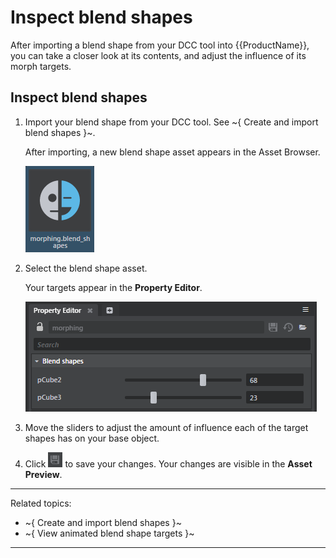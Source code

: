 # Inspect blend shapes

After importing a blend shape from your DCC tool into {{ProductName}}, you can take a closer look at its contents, and adjust the influence of its morph targets.

## Inspect blend shapes

1.	Import your blend shape from your DCC tool. See ~{ Create and import blend shapes }~.

	After importing, a new blend shape asset appears in the Asset Browser.

	![](../../images/icon_blend_shape.png)

2.	Select the blend shape asset.

	Your targets appear in the **Property Editor**.

	![](../../images/blend_shapes_property_ed.png)

3.	Move the sliders to adjust the amount of influence each of the target shapes has on your base object.

4.	Click ![](../../images/icon_save.png) to save your changes. Your changes are visible in the **Asset Preview**.

---
Related topics:
- ~{ Create and import blend shapes }~
- ~{ View animated blend shape targets }~
---
